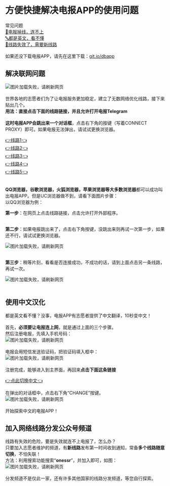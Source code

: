 # 方便快捷解决电报APP的使用问题
常见问题 <br>
[📶电报掉线，连不上](#解决联网问题) <br>
[🔤都是英文，看不懂](#使用中文汉化) <br>
[📶线路失效了，需要新线路](#加入网络线路分发公众号频道) <br><br>
如果还没下载电报APP，请先在这里下载：[git.io/dbapp](https://github.com/esu-tg/tg-app/blob/master/README.md) <br>
<!-- ![图片加载失败，请刷新网页](https://raw.github.cnpmjs.org/esu-tg/tg-help/master/help-img/logo.jpg) <br> -->
## 解决联网问题
![图片加载失败，请刷新网页](https://raw.github.cnpmjs.org/esu-tg/tg-help/master/help-img/connection-issue.png) <br><br>
世界各地的志愿者们为了让电报服务更加稳定，建立了无数网络优化线路，接下来贴出几个。 <br>
**用法：**直接点击下面的线路链接，并且允许打开电报Telegram <br><br>
这时**电报APP会跳出来一个对话框**，点击右下角的按键（写着CONNECT PROXY）即可。如果电报无法弹出，请试试更换浏览器。 <br>

[👉线路1👈](tg://proxy?server=2020.Turbox.online&port=443&secret=eec254a2b7f3080ac6ff9465eef8e646e44972616e63656c6c2e6972)<br>
[👉线路2👈](tg://proxy?server=aws.takkproxy.site&port=443&secret=ee800000000000088000000880000000086469676974616c6f6365616e2e636f6d)<br>
[👉线路3👈](tg://proxy?server=Active.PowerfulProxy.me&port=443&secret=ee000000000000000000000000000000004972616e63656c6c2e6972)<br>
[👉线路4👈](tg://proxy?server=tarfand.s2.niazcom.org&port=11&secret=7hER7u4REe7uERHu7hER7u53d3cuZGlnaWthbGEuY29t)<br>
[👉线路5👈](tg://proxy?server=Bow.MonsterX.space&port=443&secret=eec254a2b7f3080ac6ff9465eef8e646e44972616e63656c6c2e6972)<br>
<br>

**QQ浏览器，谷歌浏览器，火狐浏览器，苹果浏览器等大多数浏览器**都可以成功叫出电报APP。但是UC浏览器做不到，请看下面图片步骤： <br>
以QQ浏览器为例： <br>

**第一步**：在网页上点击线路链接，点击允许打开外部程序。 <br><br>

**第二步**：如果电报跳出来了，点击右下角按键，没跳出来则再试一次第一步，如果还不行，请试试更换浏览器。 <br>

![图片加载失败，请刷新网页](https://raw.github.cnpmjs.org/esu-tg/tg-help/master/help-img/proxy3.png) <br><br>

**第三步**：稍等片刻，看看是否连接成功，不成功的话，请到上面点击另一条线路，再试一次。 <br>

![图片加载失败，请刷新网页](https://raw.github.cnpmjs.org/esu-tg/tg-help/master/help-img/proxy4.png) <br><br>

## 使用中文汉化
都是英文看不懂？没事，电报APP有志愿者提供了中文翻译，10秒变中文！ <br><br>
首先，**必须要让电报连上网**，就是通过上面的三个步骤。 <br>
然后注册电报，先填入手机号码：<br>
![图片加载失败，请刷新网页](https://raw.github.cnpmjs.org/esu-tg/tg-help/master/help-img/register1.png) <br><br>
电报会用短信发送验证码，把验证码填入框中：<br>
![图片加载失败，请刷新网页](https://raw.github.cnpmjs.org/esu-tg/tg-help/master/help-img/register2.png) <br><br>
注册完成，能够进入到主界面，再回来**点击下面这条链接** <br>

[👉点此切换中文👈](tg://setlanguage?lang=classic-zh-cn)<br>

在弹出的对话框中，点击右下角“CHANGE”按键。 <br>
![图片加载失败，请刷新网页](https://raw.github.cnpmjs.org/esu-tg/tg-help/master/help-img/language.jpg) <br><br>
开始探索中文的电报APP！ <br>

## 加入网络线路分发公众号频道
线路有失效的危险，要是失效就连不上电报了，怎么办？ <br>
只要加入志愿者维护的频道，有**新线路**发布第一时间收到通知，常备**多个线路随意切换**，不怕失联！ <br>
方法：利用搜索功能搜索“**onessr**”，并加入即可，如图： <br>
![图片加载失败，请刷新网页](https://raw.github.cnpmjs.org/esu-tg/tg-help/master/help-img/channel.png) <br><br>
分发频道不是仅此一家，还有许多其他国家的线路分发频道，等您自行探索。<br>
